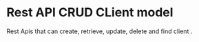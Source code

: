# Rest API CRUD CLient model
Rest Apis that can create, retrieve, update, delete and find client . 
